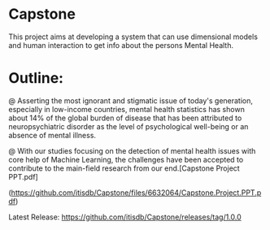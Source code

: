 # Capstone
This project aims at developing a system that can use dimensional models and human interaction to get info about the persons Mental Health.

# Outline:
 @ Asserting the most ignorant and stigmatic issue of today's generation, especially in low-income countries, mental health statistics has shown about 14% of the global burden of disease that has been attributed to neuropsychiatric disorder as the level of psychological well-being or an absence of mental illness.
 
 @ With our studies focusing on the detection of mental health issues with core help of Machine Learning, the challenges have been accepted to contribute to the main-field research from our end.[Capstone Project PPT.pdf]
 
(https://github.com/itisdb/Capstone/files/6632064/Capstone.Project.PPT.pdf)


Latest Release: https://github.com/itisdb/Capstone/releases/tag/1.0.0
